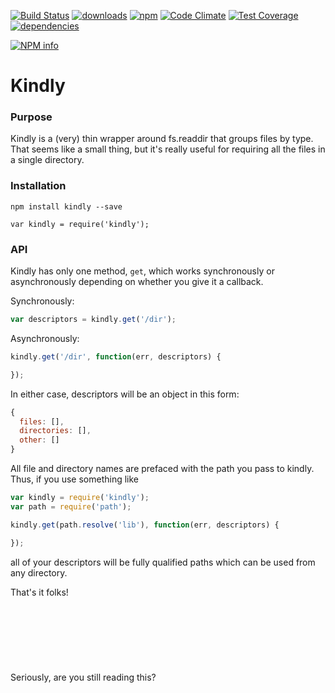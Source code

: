 [![Build Status](https://travis-ci.org/mantacode/kindly.png)](https://travis-ci.org/mantacode/kindly) [![downloads](http://img.shields.io/npm/dm/kindly.svg)](https://npmjs.org/package/kindly) [![npm](http://img.shields.io/npm/v/kindly.svg)](https://npmjs.org/package/kindly) [![Code Climate](https://codeclimate.com/github/mantacode/kindly/badges/gpa.svg)](https://codeclimate.com/github/mantacode/kindly) [![Test Coverage](https://codeclimate.com/github/mantacode/kindly/badges/coverage.svg)](https://codeclimate.com/github/mantacode/kindly) [![dependencies](https://david-dm.org/mantacode/kindly.png)](https://david-dm.org/mantacode/kindly)

[![NPM info](https://nodei.co/npm/kindly.png?downloads=true)](https://nodei.co/npm/kindly.png?downloads=true)

# Kindly

### Purpose

Kindly is a (very) thin wrapper around fs.readdir that groups files by type. That seems like a small thing, but it's really useful for requiring all the files in a single directory.

### Installation

`npm install kindly --save`

`var kindly = require('kindly');`

### API

Kindly has only one method, `get`, which works synchronously or asynchronously depending on whether you give it a callback.

Synchronously:

```javascript
var descriptors = kindly.get('/dir');
```

Asynchronously:

```javascript
kindly.get('/dir', function(err, descriptors) {

});
```

In either case, descriptors will be an object in this form:

```javascript
{
  files: [],
  directories: [],
  other: []
}
```

All file and directory names are prefaced with the path you pass to kindly. Thus, if you use something like

```javascript
var kindly = require('kindly');
var path = require('path');

kindly.get(path.resolve('lib'), function(err, descriptors) {

});
```

all of your descriptors will be fully qualified paths which can be used from any directory.

That's it folks!
<br><br><br><br><br><br><br><br>
Seriously, are you still reading this?

